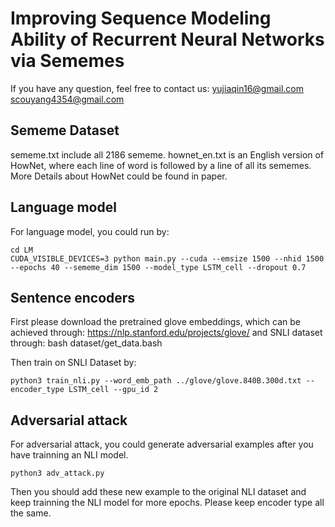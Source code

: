 # Improving Sequence Modeling Ability of Recurrent Neural Networks via Sememes
If you have any question, feel free to contact us: yujiaqin16@gmail.com scouyang4354@gmail.com

## Sememe Dataset
sememe.txt include all 2186 sememe. hownet_en.txt is an English version of HowNet, where each line of word is followed by a line of all its sememes. More Details about HowNet could be found in paper.

## Language model
For language model, you could run by:

```
cd LM
CUDA_VISIBLE_DEVICES=3 python main.py --cuda --emsize 1500 --nhid 1500  --epochs 40 --sememe_dim 1500 --model_type LSTM_cell --dropout 0.7
```

## Sentence encoders

First please download the pretrained glove embeddings, which can be achieved through: https://nlp.stanford.edu/projects/glove/
and SNLI dataset through:
bash dataset/get_data.bash

Then train on SNLI Dataset by:

```
python3 train_nli.py --word_emb_path ../glove/glove.840B.300d.txt --encoder_type LSTM_cell --gpu_id 2
```

## Adversarial attack

For adversarial attack, you could generate adversarial examples after you have trainning an NLI model.

```
python3 adv_attack.py
```
Then you should add these new example to the original NLI dataset and keep trainning the NLI model for more epochs. Please keep encoder type all the same.
